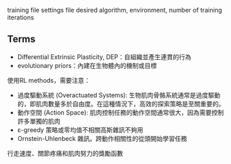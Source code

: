training file
settings file
desired algorithm, environment, number of training iterations

## Terms
- Differential Extrinsic Plasticity, DEP：自組織並產生連貫的行為
- evolutionary priors：內建在生物體內的機制或目標

使用RL methods，需要注意：
- 過度驅動系統 (Overactuated Systems): 生物肌肉骨骼系統通常是過度驅動的，即肌肉數量多於自由度。在這種情況下，高效的探索策略是至關重要的。
- 動作空間 (Action Space): 肌肉控制任務的動作空間通常很大，因為需要控制許多單獨的肌肉
- ε-greedy 策略或零均值不相關高斯雜訊不夠用
- Ornstein-Uhlenbeck 雜訊。跨動作相關性的從頭開始學習任務

行走速度、關節疼痛和肌肉努力的獎勵函數